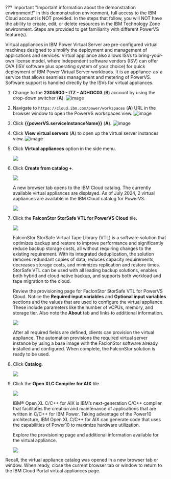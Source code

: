 ??? Important "Important information about the demonstration environment!"
    In this demonstration environment, full access to the IBM Cloud account is NOT provided. In the steps that follow, you will NOT have the ability to create, edit, or delete resources in the IBM Technology Zone environment. Steps are provided to get familiarity with different PowerVS feature(s).

Virtual appliances in IBM Power Virtual Server are pre-configured virtual machines designed to simplify the deployment and management of applications and services. Virtual appliance also allows ISVs to bring-your-own license model, where independent software vendors (ISV) can offer OVA (ISV software plus operating system of your choice) for quick deployment of IBM Power Virtual Server workloads. It is an appliance-as-a service that allows seamless management and metering of PowerVS. Software support is handled directly by the ISVs for virtual appliances.

1. Change to the **2305900 - ITZ - ADHOC03** (**B**) account by using the drop-down switcher (**A**).
   ![image](https://github.com/user-attachments/assets/0e344a3a-feb1-4bf0-87ce-9cd90a97db97)

2. Navigate to `https://cloud.ibm.com/power/workspaces` (**A**) URL in the browser window to open the PowerVS workspaces view.
   ![image](https://github.com/user-attachments/assets/da9a77fe-c7a8-4187-a391-b4e740a8cf46)

3. Click **{{powerVS.serviceInstanceName}}** (**A**).
   ![image](https://github.com/user-attachments/assets/9c6b8b7a-e371-40ea-a402-fc70e1f41b98)

4. Click **View virtual servers** (**A**) to open up the virtual server instances view.
   ![image](https://github.com/user-attachments/assets/839db932-58f0-4a3c-8769-4215e789ae46)

6. Click **Virtual appliances** option in the side menu.

    ![](_attachments/VAMenu.png)

7. Click **Create from catalog +**.

    ![](_attachments/VAList.png)

    A new browser tab opens to the IBM Cloud catalog. The currently available virtual appliances are displayed. As of July 2024, 2 virtual appliances are available in the IBM Cloud catalog for PowerVS.

    ![](_attachments/VAtiles.png)

8. Click the **FalconStor StorSafe VTL for PowerVS Cloud** tile.

    ![](_attachments/VAtiles-FS.png)

    FalconStor StorSafe Virtual Tape Library (VTL) is a software solution that optimizes backup and restore to improve performance and significantly reduce backup storage costs, all without requiring changes to the existing requirement. With its integrated deduplication, the solution removes redundant copies of data, reduces capacity requirements, decreases storage costs, and minimizes replication and restore times. StorSafe VTL can be used with all leading backup solutions, enables both hybrid and cloud native backup, and supports both workload and tape migration to the cloud. 

    Review the provisioning page for FaclonStor StorSafe VTL for PowerVS Cloud. Notice the **Required input variables** and **Optional input variables** sections and the values that are used to configure the virtual appliance. These include parameters like the number of vCPUs, memory, and storage tier. Also note the **About** tab and links to additional information.

    ![](_attachments/VA-FS-ProvisionPage.png)

    After all required fields are defined, clients can provision the virtual appliance. The automation provisions the required virtual server instance by using a base image with the FaclonStor software already installed and configured. When complete, the FalconStor solution is ready to be used.

9. Click **Catalog**.

    ![](_attachments/VA-FS-BackLink.png)

10. Click the **Open XLC Compiler for AIX** tile.

    ![](_attachments/VAtiles-XLC.png)

    IBM® Open XL C/C++ for AIX is IBM’s next-generation C/C++ compiler that facilitates the creation and maintenance of applications that are written in C/C++ for IBM Power. Taking advantage of the Power10 architecture, IBM Open XL C/C++ for AIX can generate code that uses the capabilities of Power10 to maximize hardware utilization.

    Explore the provisioning page and additional information available for the virtual appliance.

    ![](_attachments/VA-XLC-ProvisionPage.png)

Recall, the virtual appliance catalog was opened in a new browser tab or window. When ready, close the current browser tab or window to return to the IBM Cloud Portal virtual appliances page.
